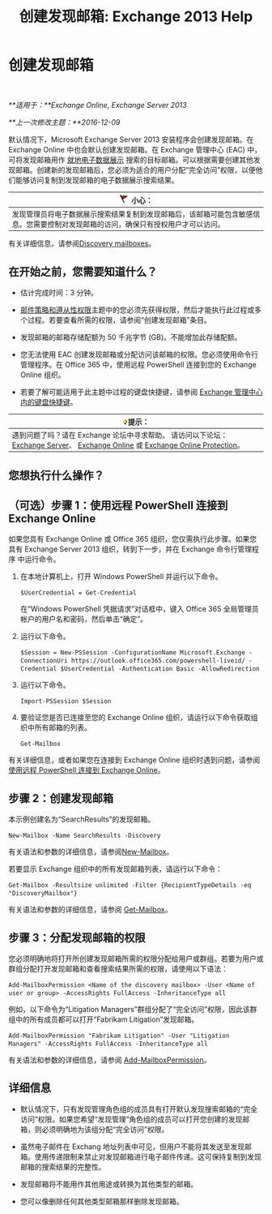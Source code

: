 ﻿---
title: '创建发现邮箱: Exchange 2013 Help'
TOCTitle: 创建发现邮箱
ms:assetid: bc20285d-35e2-4e49-9bd3-38abf96114ba
ms:mtpsurl: https://technet.microsoft.com/zh-cn/library/Dd638177(v=EXCHG.150)
ms:contentKeyID: 50491525
ms.date: 01/11/2018
mtps_version: v=EXCHG.150
ms.translationtype: HT
---

# 创建发现邮箱

 

_**适用于：**Exchange Online, Exchange Server 2013_

_**上一次修改主题：**2016-12-09_

默认情况下，Microsoft Exchange Server 2013 安装程序会创建发现邮箱。在 Exchange Online 中也会默认创建发现邮箱。在 Exchange 管理中心 (EAC) 中，可将发现邮箱用作 [就地电子数据展示](in-place-ediscovery-exchange-2013-help.md) 搜索的目标邮箱。可以根据需要创建其他发现邮箱。创建新的发现邮箱后，您必须为适合的用户分配“完全访问”权限，以便他们能够访问复制到发现邮箱的电子数据展示搜索结果。

<table>
<thead>
<tr class="header">
<th><img src="images/Dd876845.Caution(EXCHG.150).gif" title="小心" alt="小心" />小心：</th>
</tr>
</thead>
<tbody>
<tr class="odd">
<td>发现管理员将电子数据展示搜索结果复制到发现邮箱后，该邮箱可能包含敏感信息。您需要控制对发现邮箱的访问，确保只有授权用户才可以访问。</td>
</tr>
</tbody>
</table>


有关详细信息，请参阅[Discovery mailboxes](in-place-ediscovery-exchange-2013-help.md)。

## 在开始之前，您需要知道什么？

  - 估计完成时间：3 分钟。

  - [邮件策略和遵从性权限](messaging-policy-and-compliance-permissions-exchange-2013-help.md)主题中的您必须先获得权限，然后才能执行此过程或多个过程。若要查看所需的权限，请参阅“创建发现邮箱”条目。

  - 发现邮箱的邮箱存储配额为 50 千兆字节 (GB)。不能增加此存储配额。

  - 您无法使用 EAC 创建发现邮箱或分配访问该邮箱的权限。您必须使用命令行管理程序。在 Office 365 中，使用远程 PowerShell 连接到您的 Exchange Online 组织。

  - 若要了解可能适用于此主题中过程的键盘快捷键，请参阅 [Exchange 管理中心内的键盘快捷键](keyboard-shortcuts-in-the-exchange-admin-center-exchange-online-protection-help.md)。

<table>
<thead>
<tr class="header">
<th><img src="images/Bb124558.tip(EXCHG.150).gif" title="提示" alt="提示" />提示：</th>
</tr>
</thead>
<tbody>
<tr class="odd">
<td>遇到问题了吗？请在 Exchange 论坛中寻求帮助。 请访问以下论坛：<a href="https://go.microsoft.com/fwlink/p/?linkid=60612">Exchange Server</a>、 <a href="https://go.microsoft.com/fwlink/p/?linkid=267542">Exchange Online</a> 或 <a href="https://go.microsoft.com/fwlink/p/?linkid=285351">Exchange Online Protection</a>。</td>
</tr>
</tbody>
</table>


## 您想执行什么操作？

## （可选）步骤 1：使用远程 PowerShell 连接到 Exchange Online

如果您具有 Exchange Online 或 Office 365 组织，您仅需执行此步骤。如果您具有 Exchange Server 2013 组织，转到下一步，并在 Exchange 命令行管理程序 中运行命令。

1.  在本地计算机上，打开 Windows PowerShell 并运行以下命令。
    
        $UserCredential = Get-Credential
    
    在“Windows PowerShell 凭据请求”对话框中，键入 Office 365 全局管理员帐户的用户名和密码，然后单击“确定”。

2.  运行以下命令。
    
        $Session = New-PSSession -ConfigurationName Microsoft.Exchange -ConnectionUri https://outlook.office365.com/powershell-liveid/ -Credential $UserCredential -Authentication Basic -AllowRedirection

3.  运行以下命令。
    
        Import-PSSession $Session

4.  要验证您是否已连接至您的 Exchange Online 组织，请运行以下命令获取组织中所有邮箱的列表。
    
        Get-Mailbox

有关详细信息，或者如果您在连接到 Exchange Online 组织时遇到问题，请参阅[使用远程 PowerShell 连接到 Exchange Online](https://go.microsoft.com/fwlink/p/?linkid=517283)。

## 步骤 2：创建发现邮箱

本示例创建名为“SearchResults”的发现邮箱。

    New-Mailbox -Name SearchResults -Discovery 

有关语法和参数的详细信息，请参阅[New-Mailbox](https://technet.microsoft.com/zh-cn/library/aa997663\(v=exchg.150\))。

若要显示 Exchange 组织中的所有发现邮箱列表，请运行以下命令：

    Get-Mailbox -Resultsize unlimited -Filter {RecipientTypeDetails -eq "DiscoveryMailbox"}

有关语法和参数的详细信息，请参阅 [Get-Mailbox](https://technet.microsoft.com/zh-cn/library/bb123685\(v=exchg.150\))。

## 步骤 3：分配发现邮箱的权限

您必须明确地将打开所创建发现邮箱所需的权限分配给用户或群组。若要为用户或群组分配打开发现邮箱和查看搜索结果所需的权限，请使用以下语法：

    Add-MailboxPermission <Name of the discovery mailbox> -User <Name of user or group> -AccessRights FullAccess -InheritanceType all

例如，以下命令为“Litigation Managers”群组分配了“完全访问”权限，因此该群组中的所有成员都可以打开“Fabrikam Litigation”发现邮箱。

    Add-MailboxPermission "Fabrikam Litigation" -User "Litigation Managers" -AccessRights FullAccess -InheritanceType all

有关语法和参数的详细信息，请参阅 [Add-MailboxPermission](https://technet.microsoft.com/zh-cn/library/bb124097\(v=exchg.150\))。

## 详细信息

  - 默认情况下，只有发现管理角色组的成员具有打开默认发现搜索邮箱的“完全访问”权限。如果您希望“发现管理”角色组的成员可以打开您创建的发现邮箱，则必须明确地为该组分配“完全访问”权限。

  - 虽然电子邮件在 Exchang 地址列表中可见，但用户不能将其发送至发现邮箱。使用传递限制来禁止对发现邮箱进行电子邮件传递。这可保持复制到发现邮箱的搜索结果的完整性。

  - 发现邮箱将不能用作其他用途或转换为其他类型的邮箱。

  - 您可以像删除任何其他类型邮箱那样删除发现邮箱。

